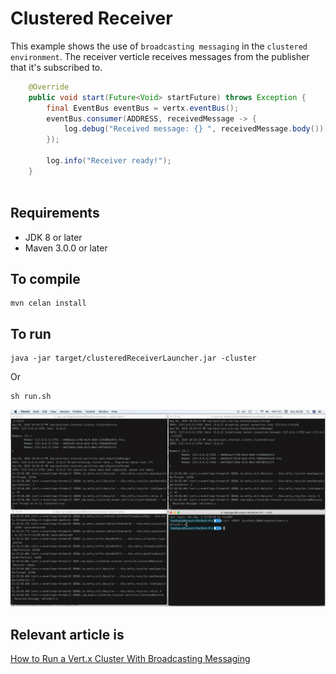 # Clustered Receiver

This example shows the use of `broadcasting messaging` in the `clustered environment`. The receiver verticle receives messages from the publisher that it's subscribed to.

```java
    @Override
    public void start(Future<Void> startFuture) throws Exception {
        final EventBus eventBus = vertx.eventBus();
        eventBus.consumer(ADDRESS, receivedMessage -> {
            log.debug("Received message: {} ", receivedMessage.body());
        });

        log.info("Receiver ready!");
    }
    
```

## Requirements
* JDK 8 or later
* Maven 3.0.0 or later

## To compile
```
mvn celan install
```

## To run
```
java -jar target/clusteredReceiverLauncher.jar -cluster

```
Or

```
sh run.sh
```

![](images/receiver.png)

## Relevant article is
[How to Run a Vert.x Cluster With Broadcasting Messaging](https://medium.com/@hakdogan/how-to-run-a-vert-x-cluster-with-broadcasting-messaging-fc79ff113c9c)
